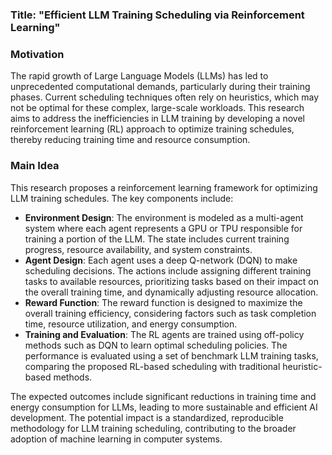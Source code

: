 ### Title: "Efficient LLM Training Scheduling via Reinforcement Learning"

### Motivation
The rapid growth of Large Language Models (LLMs) has led to unprecedented computational demands, particularly during their training phases. Current scheduling techniques often rely on heuristics, which may not be optimal for these complex, large-scale workloads. This research aims to address the inefficiencies in LLM training by developing a novel reinforcement learning (RL) approach to optimize training schedules, thereby reducing training time and resource consumption.

### Main Idea
This research proposes a reinforcement learning framework for optimizing LLM training schedules. The key components include:
- **Environment Design**: The environment is modeled as a multi-agent system where each agent represents a GPU or TPU responsible for training a portion of the LLM. The state includes current training progress, resource availability, and system constraints.
- **Agent Design**: Each agent uses a deep Q-network (DQN) to make scheduling decisions. The actions include assigning different training tasks to available resources, prioritizing tasks based on their impact on the overall training time, and dynamically adjusting resource allocation.
- **Reward Function**: The reward function is designed to maximize the overall training efficiency, considering factors such as task completion time, resource utilization, and energy consumption.
- **Training and Evaluation**: The RL agents are trained using off-policy methods such as DQN to learn optimal scheduling policies. The performance is evaluated using a set of benchmark LLM training tasks, comparing the proposed RL-based scheduling with traditional heuristic-based methods.

The expected outcomes include significant reductions in training time and energy consumption for LLMs, leading to more sustainable and efficient AI development. The potential impact is a standardized, reproducible methodology for LLM training scheduling, contributing to the broader adoption of machine learning in computer systems.